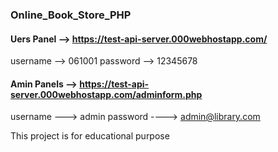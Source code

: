 ### Online_Book_Store_PHP
#### Uers Panel --> https://test-api-server.000webhostapp.com/
username --> 061001
password --> 12345678

#### Amin Panels --> https://test-api-server.000webhostapp.com/adminform.php
username ---> admin
password ----> admin@library.com

This project is for educational purpose
